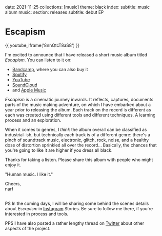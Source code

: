 date: 2021-11-25
collections: [music]
theme: black
index:
  subtitle: music album
music:
  section: releases
  subtitle: debut EP

Escapism
========

{{ youtube_iframe('8nnQtcT8aS8') }}

I'm excited to announce that I have released a short music album titled *Escapism*. You can listen to it on:

- [Bandcamp](https://narfdotpl.bandcamp.com/album/escapism), where you can also buy it
- [Spotify](https://open.spotify.com/album/1O3Hl28AuRnaBhk6mOWLWK)
- [YouTube](https://www.youtube.com/watch?v=8nnQtcT8aS8)
- [SoundCloud](https://soundcloud.com/narfdotpl/sets/escapism)
- and [Apple Music](https://music.apple.com/pl/album/escapism-ep/1593483523)

*Escapism* is a cinematic journey inwards. It reflects, captures, documents parts of the music making adventure, on which I have embarked about a year prior to releasing the album. Each track on the record is different as each was created using different tools and different techniques. A learning process and an exploration.

When it comes to genres, I *think* the album overall can be classified as industrial-ish, but technically each track is of a different genre: there's a pinch of soundtrack music, electronic, glitch, rock, noise, and a healthy dose of distortion sprinkled all over the record... Basically, the chances that you're going to like it are higher if you dress all black.

Thanks for taking a listen. Please share this album with people who might enjoy it.

"Human music. I like it."

Cheers,<br/>narf

<br/>PS In the coming days, I will be sharing some behind the scenes details about *Escapism* in [Instagram][] Stories. Be sure to follow me there, if you're interested in process and tools.

PPS I have also posted a rather lengthy thread on [Twitter][] about other aspects of the project.

  [Instagram]: https://www.instagram.com/narfdotpl/
  [Twitter]: https://twitter.com/narfdotpl/status/1463764311575310339
